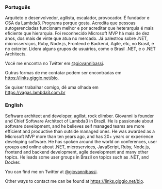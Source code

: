 ### Português

Arquiteto e desenvolvedor, agilista, escalador, provocador. É fundador e CSA da Lambda3. Programa porque gosta. Acredita que pessoas autogerenciadas funcionam melhor e por acreditar que heterarquia é mais eficiente que hierarquia. Foi reconhecido Microsoft MVP há mais de dez anos, dos mais de vinte que atua no mercado. Já palestrou sobre .NET, microsserviços, Ruby, Node.js, Frontend e Backend, Agile, etc, no Brasil, e no exterior. Lidera alguns grupos de usuários, como o Brasil .NET, e o .NET Architects.

Você me encontra no Twitter em [@giovannibassi](https://twitter.com/giovannibassi).

Outras formas de me contatar podem ser encontradas em https://links.giggio.net/bio.

Se quiser trabalhar comigo, dê uma olhada em https://vagas.lambda3.com.br

### English

Software architect and developer, agilist, rock climber. Giovanni is founder and Chief Software Architect of Lambda3 in Brazil. He is passionate about software development, and he believes self managed teams are more efficient and productive than outside managed ones. He was awarded as a Microsoft MVP more than ten years ago, and has 20+ years or experience developing software. He has spoken around the world on conferences, user groups and online about .NET, microservices, JavaScript, Ruby, Node.js, frontend and backend development, agile development and many other topics. He leads some user groups in Brazil on topics such as .NET, and Docker. 

You can find me on Twitter at [@giovannibassi](https://twitter.com/giovannibassi).

Other ways to contact me can be found at https://links.giggio.net/bio.
